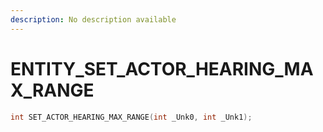 ```yaml
---
description: No description available 
---
```


# ENTITY\_SET_ACTOR_HEARING_MAX_RANGE

```cpp
int SET_ACTOR_HEARING_MAX_RANGE(int _Unk0, int _Unk1);
```